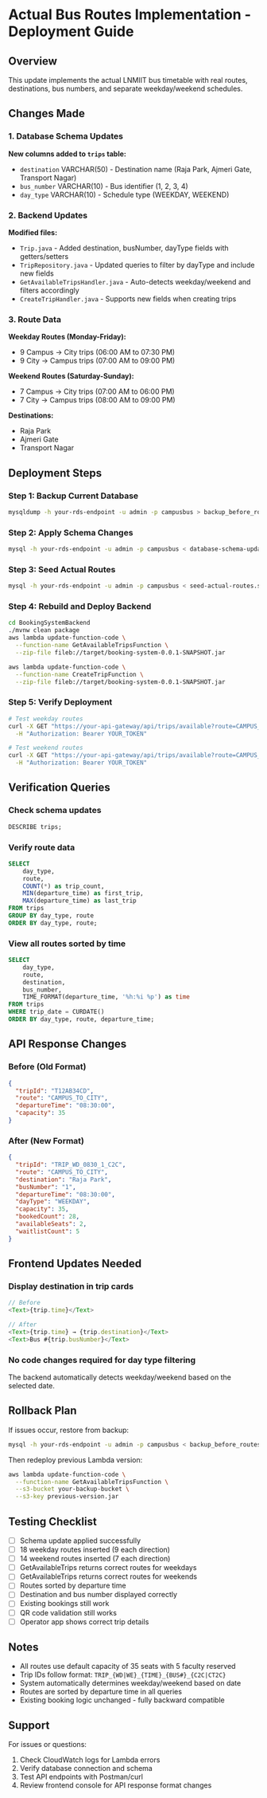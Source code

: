 # Actual Bus Routes Implementation - Deployment Guide

## Overview
This update implements the actual LNMIIT bus timetable with real routes, destinations, bus numbers, and separate weekday/weekend schedules.

## Changes Made

### 1. Database Schema Updates
**New columns added to `trips` table:**
- `destination` VARCHAR(50) - Destination name (Raja Park, Ajmeri Gate, Transport Nagar)
- `bus_number` VARCHAR(10) - Bus identifier (1, 2, 3, 4)
- `day_type` VARCHAR(10) - Schedule type (WEEKDAY, WEEKEND)

### 2. Backend Updates
**Modified files:**
- `Trip.java` - Added destination, busNumber, dayType fields with getters/setters
- `TripRepository.java` - Updated queries to filter by dayType and include new fields
- `GetAvailableTripsHandler.java` - Auto-detects weekday/weekend and filters accordingly
- `CreateTripHandler.java` - Supports new fields when creating trips

### 3. Route Data
**Weekday Routes (Monday-Friday):**
- 9 Campus → City trips (06:00 AM to 07:30 PM)
- 9 City → Campus trips (07:00 AM to 09:00 PM)

**Weekend Routes (Saturday-Sunday):**
- 7 Campus → City trips (07:00 AM to 06:00 PM)
- 7 City → Campus trips (08:00 AM to 09:00 PM)

**Destinations:**
- Raja Park
- Ajmeri Gate
- Transport Nagar

## Deployment Steps

### Step 1: Backup Current Database
```bash
mysqldump -h your-rds-endpoint -u admin -p campusbus > backup_before_routes.sql
```

### Step 2: Apply Schema Changes
```bash
mysql -h your-rds-endpoint -u admin -p campusbus < database-schema-update.sql
```

### Step 3: Seed Actual Routes
```bash
mysql -h your-rds-endpoint -u admin -p campusbus < seed-actual-routes.sql
```

### Step 4: Rebuild and Deploy Backend
```bash
cd BookingSystemBackend
./mvnw clean package
aws lambda update-function-code \
  --function-name GetAvailableTripsFunction \
  --zip-file fileb://target/booking-system-0.0.1-SNAPSHOT.jar

aws lambda update-function-code \
  --function-name CreateTripFunction \
  --zip-file fileb://target/booking-system-0.0.1-SNAPSHOT.jar
```

### Step 5: Verify Deployment
```bash
# Test weekday routes
curl -X GET "https://your-api-gateway/api/trips/available?route=CAMPUS_TO_CITY&date=2025-01-13" \
  -H "Authorization: Bearer YOUR_TOKEN"

# Test weekend routes
curl -X GET "https://your-api-gateway/api/trips/available?route=CAMPUS_TO_CITY&date=2025-01-18" \
  -H "Authorization: Bearer YOUR_TOKEN"
```

## Verification Queries

### Check schema updates
```sql
DESCRIBE trips;
```

### Verify route data
```sql
SELECT 
    day_type,
    route,
    COUNT(*) as trip_count,
    MIN(departure_time) as first_trip,
    MAX(departure_time) as last_trip
FROM trips
GROUP BY day_type, route
ORDER BY day_type, route;
```

### View all routes sorted by time
```sql
SELECT 
    day_type,
    route,
    destination,
    bus_number,
    TIME_FORMAT(departure_time, '%h:%i %p') as time
FROM trips
WHERE trip_date = CURDATE()
ORDER BY day_type, route, departure_time;
```

## API Response Changes

### Before (Old Format)
```json
{
  "tripId": "T12AB34CD",
  "route": "CAMPUS_TO_CITY",
  "departureTime": "08:30:00",
  "capacity": 35
}
```

### After (New Format)
```json
{
  "tripId": "TRIP_WD_0830_1_C2C",
  "route": "CAMPUS_TO_CITY",
  "destination": "Raja Park",
  "busNumber": "1",
  "departureTime": "08:30:00",
  "dayType": "WEEKDAY",
  "capacity": 35,
  "bookedCount": 28,
  "availableSeats": 2,
  "waitlistCount": 5
}
```

## Frontend Updates Needed

### Display destination in trip cards
```typescript
// Before
<Text>{trip.time}</Text>

// After
<Text>{trip.time} → {trip.destination}</Text>
<Text>Bus #{trip.busNumber}</Text>
```

### No code changes required for day type filtering
The backend automatically detects weekday/weekend based on the selected date.

## Rollback Plan

If issues occur, restore from backup:
```bash
mysql -h your-rds-endpoint -u admin -p campusbus < backup_before_routes.sql
```

Then redeploy previous Lambda version:
```bash
aws lambda update-function-code \
  --function-name GetAvailableTripsFunction \
  --s3-bucket your-backup-bucket \
  --s3-key previous-version.jar
```

## Testing Checklist

- [ ] Schema update applied successfully
- [ ] 18 weekday routes inserted (9 each direction)
- [ ] 14 weekend routes inserted (7 each direction)
- [ ] GetAvailableTrips returns correct routes for weekdays
- [ ] GetAvailableTrips returns correct routes for weekends
- [ ] Routes sorted by departure time
- [ ] Destination and bus number displayed correctly
- [ ] Existing bookings still work
- [ ] QR code validation still works
- [ ] Operator app shows correct trip details

## Notes

- All routes use default capacity of 35 seats with 5 faculty reserved
- Trip IDs follow format: `TRIP_{WD|WE}_{TIME}_{BUS#}_{C2C|CT2C}`
- System automatically determines weekday/weekend based on date
- Routes are sorted by departure time in all queries
- Existing booking logic unchanged - fully backward compatible

## Support

For issues or questions:
1. Check CloudWatch logs for Lambda errors
2. Verify database connection and schema
3. Test API endpoints with Postman/curl
4. Review frontend console for API response format changes
